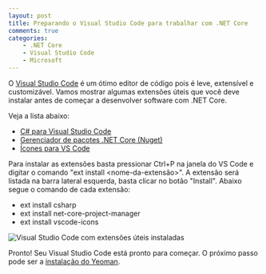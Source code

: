 ```yaml
---
layout: post
title: Preparando o Visual Studio Code para trabalhar com .NET Core
comments: true
categories: 
    - .NET Core
    - Visual Studio Code
    - Microsoft
---
```


O [Visual Studio Code](https://code.visualstudio.com/) é um ótimo editor de código pois é leve, extensível e customizável. Vamos mostrar algumas extensões úteis que você deve instalar antes de começar a desenvolver software com .NET Core.

Veja a lista abaixo:

* [C# para Visual Studio Code](https://marketplace.visualstudio.com/items?itemName=ms-vscode.csharp)
* [Gerenciador de pacotes .NET Core (Nuget)](https://marketplace.visualstudio.com/items?itemName=ksubedi.net-core-project-manager)
* [Ícones para VS Code](https://marketplace.visualstudio.com/items?itemName=robertohuertasm.vscode-icons)

Para instalar as extensões basta pressionar Ctrl+P na janela do VS Code e digitar o comando "ext install &lt;nome-da-extensão&gt;". A extensão será listada na barra lateral esquerda, basta clicar no botão "Install". Abaixo segue o comando de cada extensão:

* ext install csharp
* ext install net-core-project-manager
* ext install vscode-icons

![Visual Studio Code com extensões úteis instaladas]({{site.baseurl}}/public/images/2017-02-06/vscode.png)

Pronto! Seu Visual Studio Code está pronto para começar. O próximo passo pode ser a [instalação do Yeoman]({{site.baseurl}}/preparando-o-windows-para-criar-sua-primeira-aplicacao-asp-net-core.md).




